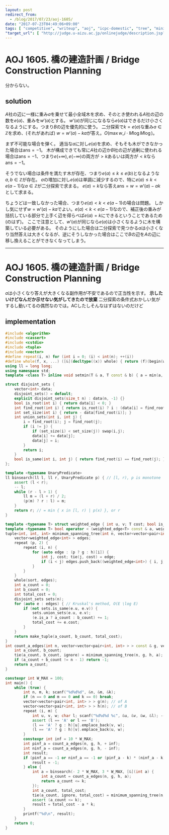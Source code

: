 ```yaml
---
layout: post
redirect_from:
  - /blog/2017/07/23/aoj-1605/
date: "2017-07-23T04:49:06+09:00"
tags: [ "competitive", "writeup", "aoj", "icpc-domestic", "tree", "minimum-spanning-tree", "binary-search" ]
"target_url": [ "http://judge.u-aizu.ac.jp/onlinejudge/description.jsp?id=1605" ]
---
```


# AOJ 1605. 橋の建造計画 / Bridge Construction Planning

分からない。

## solution

$A$社の辺に一様に重み$a$を乗せて最小全域木を求め、そのとき使われる$A$社の辺の数を$e(a)$、重みを$w'(a)$とする。
$w'(a)$が同じになるなら$e(a)$はできるだけ小さくなるようにする。つまり$B$の辺を優先的に使う。
二分探索で$k = e(a)$な重み$a \in \mathbb{Z}$を求め、(それがあれば) $w = w'(a) - ka$が答え。$O(\max w\_i \cdot M \log M \log)$。


まず不可能な場合を弾く。
適当な$a$に対し$e(a)$を求め、そもそも木ができなかった場合は$\mathrm{ans} = -1$。
木が構成できても常に$A$社の辺か$B$社の辺が過剰に使われる場合は$\mathrm{ans} = -1$、つまり$e(+ \infty), e(- \infty)$の両方が$\gt k$あるいは両方が$\lt k$なら$\mathrm{ans} = -1$。

そうでない場合は条件を満たす木が存在、つまり$e(a) \le k \le e(b)$となるような$a, b \in \mathbb{Z}$が存在。
$a$の増加に対し$e(a)$は単調に減少するので、特に$e(a) \le k \lt e(a - 1)$な$a \in \mathbb{Z}$が二分探索で求まる。
$e(a) = k$なら答え$\mathrm{ans} = w = w'(a) - ak$として求まる。

ちょうどは一致しなかった場合、つまり$e(a) \lt k \lt e(a - 1)$の場合は問題。
しかし気にせず$w = w'(a) - ka$でよい。$e(a) \lt k \lt e(a - 1)$なので、補正後の重みが拮抗している部分で上手く辺を得らべば$e(a) = k$にできるということであるため (のはず)。
ここで注意として、$w'(a)$が同じなら$e(a)$は小さくなるように木を構築している必要がある。
そのようにした場合は二分探索で見つかる$a$は小さくなり当然答えは大きくなるが、逆にそうしなかった場合はここで$B$の辺を$A$の辺に移し換えることができなくなってしまう。

---

# AOJ 1605. 橋の建造計画 / Bridge Construction Planning

$a$は小さくなり答えが大きくなる副作用が不安であるので正当性を示す。
**示したいけどなんだか示せない気がしてきたので放棄** 二分探索の条件式おかしい気がするし動いてるの偶然なのでは。ACしたしそんなはずはないのだけど

## implementation

``` c++
#include <algorithm>
#include <cassert>
#include <cstdio>
#include <tuple>
#include <vector>
#define repeat(i, n) for (int i = 0; (i) < int(n); ++(i))
#define whole(f, x, ...) ([&](decltype((x)) whole) { return (f)(begin(whole), end(whole), ## __VA_ARGS__); })(x)
using ll = long long;
using namespace std;
template <class T> inline void setmin(T & a, T const & b) { a = min(a, b); }

struct disjoint_sets {
    vector<int> data;
    disjoint_sets() = default;
    explicit disjoint_sets(size_t n) : data(n, -1) {}
    bool is_root(int i) { return data[i] < 0; }
    int find_root(int i) { return is_root(i) ? i : (data[i] = find_root(data[i])); }
    int set_size(int i) { return - data[find_root(i)]; }
    int union_sets(int i, int j) {
        i = find_root(i); j = find_root(j);
        if (i != j) {
            if (set_size(i) < set_size(j)) swap(i,j);
            data[i] += data[j];
            data[j] = i;
        }
        return i;
    }
    bool is_same(int i, int j) { return find_root(i) == find_root(j); }
};

template <typename UnaryPredicate>
ll binsearch(ll l, ll r, UnaryPredicate p) { // [l, r), p is monotone
    assert (l < r);
    -- l;
    while (r - l > 1) {
        ll m = (l + r) / 2;
        (p(m) ? r : l) = m;
    }
    return r; // = min { x in [l, r) | p(x) }, or r
}

template <typename T> struct weighted_edge { int u, v; T cost; bool is_a; };
template <typename T> bool operator < (weighted_edge<T> const & a, weighted_edge<T> const & b) { return make_pair(a.cost, a.is_a) < make_pair(b.cost, b.is_a); } // weak ordering
tuple<int, int, int> minimum_spanning_tree(int n, vector<vector<pair<int, int> > > const & g, vector<vector<pair<int, int> > > const & h, int a) {
    vector<weighted_edge<int> > edges;
    repeat (p, 2) {
        repeat (i, n) {
            for (auto edge : (p ? g : h)[i]) {
                int j, cost; tie(j, cost) = edge;
                if (i < j) edges.push_back((weighted_edge<int>) { i, j, cost + (p ? a : 0), bool(p) });
            }
        }
    }
    whole(sort, edges);
    int a_count = 0;
    int b_count = 0;
    int total_cost = 0;
    disjoint_sets sets(n);
    for (auto e : edges) { // Kruskal's method, O(E \log E)
        if (not sets.is_same(e.u, e.v)) {
            sets.union_sets(e.u, e.v);
            (e.is_a ? a_count : b_count) += 1;
            total_cost += e.cost;
        }
    }
    return make_tuple(a_count, b_count, total_cost);
}
int count_a_edges(int n, vector<vector<pair<int, int> > > const & g, vector<vector<pair<int, int> > > const & h, int a) {
    int a_count, b_count;
    tie(a_count, b_count, ignore) = minimum_spanning_tree(n, g, h, a);
    if (a_count + b_count != n - 1) return -1;
    return a_count;
}

constexpr int W_MAX = 100;
int main() {
    while (true) {
        int n, m, k; scanf("%d%d%d", &n, &m, &k);
        if (n == 0 and m == 0 and k == 0) break;
        vector<vector<pair<int, int> > > g(n); // of A
        vector<vector<pair<int, int> > > h(n); // of B
        repeat (i, m) {
            int u, v, w; char l; scanf("%d%d%d %c", &u, &v, &w, &l); -- u; -- v;
            assert (l == 'A' or l == 'B');
            (l == 'A' ? g : h)[u].emplace_back(v, w);
            (l == 'A' ? g : h)[v].emplace_back(u, w);
        }
        constexpr int inf = 10 * W_MAX;
        int pinf_a = count_a_edges(n, g, h, + inf);
        int ninf_a = count_a_edges(n, g, h, - inf);
        int result;
        if (pinf_a == -1 or ninf_a == -1 or (pinf_a - k) * (ninf_a - k) > 0) {
            result = -1;
        } else {
            int a = binsearch(- 2 * W_MAX, 3 * W_MAX, [&](int a) {
                int a_count = count_a_edges(n, g, h, a);
                return a_count <= k;
            });
            int a_count, total_cost;
            tie(a_count, ignore, total_cost) = minimum_spanning_tree(n, g, h, a);
            assert (a_count <= k);
            result = total_cost - a * k;
        }
        printf("%d\n", result);
    }
    return 0;
}
```

